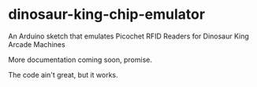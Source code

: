 # dinosaur-king-chip-emulator

An Arduino sketch that emulates Picochet RFID Readers for Dinosaur King Arcade Machines

More documentation coming soon, promise.

The code ain't great, but it works.
